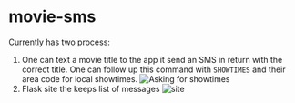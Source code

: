 # movie-sms

Currently has two process:
1) One can text a movie title to the app it send an SMS in return with the correct title. One can follow up this command with `SHOWTIMES` and their area code for local showtimes.
![Asking for showtimes](https://i.imgur.com/V4zA5Tg.png)
2) Flask site the keeps list of messages
![site](https://imgur.com/a/r1YVHHu)


